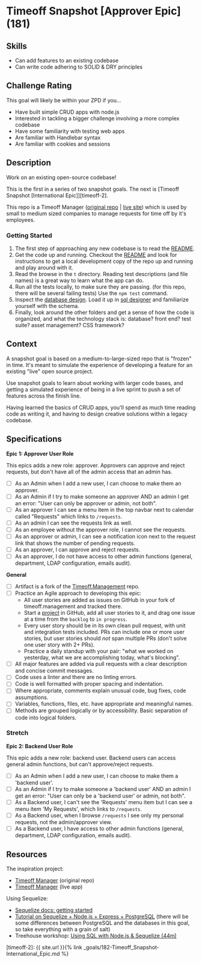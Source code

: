 # Timeoff Snapshot [Approver Epic] (181)

## Skills

- Can add features to an existing codebase
- Can write code adhering to SOLID & DRY principles


## Challenge Rating

This goal will likely be within your ZPD if you...

- Have built simple CRUD apps with node.js
- Interested in tackling a bigger challenge involving a more complex codebase
- Have some familiarity with testing web apps
- Are familiar with Handlebar syntax
- Are familiar with cookies and sessions

## Description

Work on an existing open-source codebase!

This is the first in a series of two snapshot goals. The next is [Timeoff Snapshot [International Epic]][timeoff-2].

This repo is a Timeoff Manager ([original repo](https://github.com/timeoff-management/application) | [live site](http://timeoff.management/)) which is used by small to medium sized companies to manage requests for time off by it's employees.

### Getting Started

1. The first step of approaching any new codebase is to read the [README][repo-readme].
1. Get the code up and running. Checkout the [README][repo-readme] and look for instructions to get a local development copy of the repo up and running and play around with it.
1. Read the browse in the `t` directory. Reading test descriptions (and file names) is a great way to learn what the app can do.
1. Run all the tests locally, to make sure they are passing. (for this repo, there will be several failing tests) Use the `npm test` command.
1. Inspect the [database design][repo-db-design]. Load it up in [sql designer](http://sql.apps.learnersguild.org/) and familiarize yourself with the schema.
1. Finally, look around the other folders and get a sense of how the code is organized, and what the technology stack is: database? front end? test suite? asset management? CSS framework?

## Context

A snapshot goal is based on a medium-to-large-sized repo that is "frozen" in time. It's meant to simulate the experience of developing a feature for an existing "live" open source project.

Use snapshot goals to learn about working with larger code bases, and getting a simulated experience of being in a live sprint to push a set of features across the finish line.

Having learned the basics of CRUD apps, you'll spend as much time reading code as writing it, and having to design creative solutions within a legacy codebase.

## Specifications

**Epic 1: Approver User Role**

This epics adds a new role: approver. Approvers can approve and reject requests, but don't have all of the admin access that an admin has.

- [ ] As an Admin when I add a new user, I can choose to make them an approver.
- [ ] As an Admin if I try to make someone an approver AND an admin I get an error: "User can only be approver or admin, not both".
- [ ] As an approver I can see a menu item in the top navbar next to calendar called "Requests" which links to `/requests`.
- [ ] As an admin I can see the requests link as well.
- [ ] As an employee without the approver role, I cannot see the requests.
- [ ] As an approver or admin, I can see a notification icon next to the request link that shows the number of pending requests.
- [ ] As an approver, I can approve and reject requests.
- [ ] As an approver, I do not have access to other admin functions (general, department, LDAP configuration, emails audit).

**General**

- [ ] Artifact is a fork of the [Timeoff.Management][repo] repo.
- [ ] Practice an Agile approach to developing this epic:
  - All user stories are added as issues on GitHub in your fork of timeoff.management and tracked there.
  - Start a [project](https://help.github.com/articles/about-projects/) in GitHub, add all user stories to it, and drag one issue at a time from the `backlog` to `in progress`.
  - Every user story should be in its own clean pull request, with unit and integration tests included. PRs can include one or more user stories, but user stories should _not_ span multiple PRs (don't solve one user story with 2+ PRs).
  - Practice a daily standup with your pair: "what we worked on yesterday, what we are accomplishing today, what's blocking".
- [ ] All major features are added via pull requests with a clear description and concise commit messages.
- [ ] Code uses a linter and there are no linting errors.
- [ ] Code is well formatted with proper spacing and indentation.
- [ ] Where appropriate, comments explain unusual code, bug fixes, code assumptions.
- [ ] Variables, functions, files, etc. have appropriate and meaningful names.
- [ ] Methods are grouped logically or by accessibility. Basic separation of code into logical folders.

### Stretch

**Epic 2: Backend User Role**

This epic adds a new role: backend user. Backend users can access general admin functions, but can't approve/reject requests.

- [ ] As an Admin when I add a new user, I can choose to make them a 'backend user'.
- [ ] As an Admin if I try to make someone a 'backend user' AND an admin I get an error: "User can only be a 'backend user' or admin, not both".
- [ ] As a Backend user, I can't see the 'Requests' menu item but I can see a menu item 'My Requests', which links to `/requests`.
- [ ] As a Backend user, when I browse `/requests` I see only my personal requests, not the admin/approver view.
- [ ] As a Backend user, I have access to other admin functions (general, department, LDAP configuration, emails audit).

## Resources

The inspiration project:

- [Timeoff Manager](https://github.com/timeoff-management/application) (original repo)
- [Timeoff Manager](http://timeoff.management/) (live app)

Using Sequelize:

- [Sequelize docs: getting started](http://docs.sequelizejs.com/en/latest/docs/getting-started/)
- [Tutorial on Sequelize + Node.js + Express + PostgreSQL](https://scotch.io/tutorials/getting-started-with-node-express-and-postgres-using-sequelize) (there will be some differences between PostgreSQL and the databases in this goal, so take everything with a grain of salt)
- Treehouse workshop: [Using SQL with Node.js & Sequelize (44m)](https://teamtreehouse.com/library/using-sql-and-nodejs-with-sequelize)

[repo]: https://github.com/GuildCrafts/timeoff.management/
[repo-readme]: https://github.com/GuildCrafts/timeoff.management/blob/master/README.md
[repo-db-design]: https://github.com/GuildCrafts/timeoff.management/blob/master/docs/db_design.txt

[timeoff-2]: {{ site.url }}{% link _goals/182-Timeoff_Snapshot-International_Epic.md %}

